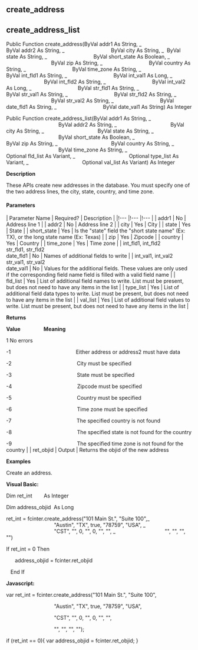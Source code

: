 create_address
--------------

create_address_list
---------------------

Public Function create_address(ByVal addr1 As String, _
                               ByVal addr2 As String, _
                               ByVal city As String, _
 ByVal state As String, _
                               ByVal short_state As Boolean, _
                               ByVal zip As String, _
                               ByVal country As String, _
                               ByVal time_zone As String, _
                               ByVal int_fld1 As String, _
                               ByVal int_val1 As Long, _
                               ByVal int_fld2 As String, _
                               ByVal int_val2 As Long, _
                               ByVal str_fld1 As String, _
                               ByVal str_val1 As String, _
                               ByVal str_fld2 As String, _
                               ByVal str_val2 As String, _
                               ByVal date_fld1 As String, _
                               ByVal date_val1 As String) As Integer

Public Function create_address_list(ByVal addr1 As String, _
                                    ByVal addr2 As String, _
                                    ByVal city As String, _
                                    ByVal state As String, _
                                    ByVal short_state As Boolean, _
                                    ByVal zip As String, _
                                    ByVal country As String, _
                                    ByVal time_zone As String, _
                                    Optional fld_list As Variant, _
                                    Optional type_list As Variant, _
                                    Optional val_list As Variant) As Integer

**Description**

These APIs create new addresses in the database. You must specify one of the two address lines, the city, state, country, and time zone.

#### Parameters

| Parameter Name | Required? | Description |
|!--- |!--- |!--- |
| addr1 | No | Address line 1 |
| addr2 | No | Address line 2 |
| city | Yes | City |
| state | Yes | State |
| short_state | Yes | Is the "state" field the "short state name" (Ex: TX), or the long state name (Ex: Texas) |
| zip | Yes | Zipcode |
| country | Yes | Country |
| time_zone | Yes | Time zone |
| int_fld1, int_fld2<br>str_fld1, str_fld2<br>date_fld1 | No | Names of additional fields to write |
| int_val1, int_val2<br>str_val1, str_val2<br>date_val1 | No | Values for the additional fields. These values are only used if the corresponding field name field is filled with a valid field name |
| fld_list | Yes | List of additional field names to write. List must be present, but does not need to have any items in the list |
| type_list | Yes | List of additional field data types to write. List must be present, but does not need to have any items in the list |
| val_list | Yes | List of additional field values to write. List must be present, but does not need to have any items in the list |

**Returns**

**Value**                **Meaning**

1 No errors

-1                                             Either address or address2 must have data

-2                                             City must be specified

-3                                             State must be specified

-4                                             Zipcode must be specified

-5                                             Country must be specified

-6                                             Time zone must be specified

-7                                             The specified country is not found

-8                                             The specified state is not found for the country

-9                                             The specified time zone is not found for the country |
| ret_objid | Output | Returns the objid of the new address

**Examples**

 Create an address.

**Visual Basic:**

Dim ret_int        As Integer

Dim address_objid  As Long

ret_int = fcinter.create_address("101 Main St.", "Suite 100",_
                                 "Austin", "TX", true, "78759", "USA", _
                                 "CST", "", 0, "", 0, "", "", _
                                 "", "", "", "")

 If ret_int = 0 Then

      address_objid = fcinter.ret_objid

   End If

**Javascript:**

var ret_int = fcinter.create_address("101 Main St.", "Suite 100",

                                 "Austin", "TX", true, "78759", "USA",

                                 "CST", "", 0, "", 0, "", "",

                                 "", "", "", "");

 if (ret_int == 0){ var address_objid = fcinter.ret_objid; }